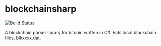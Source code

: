 blockchainsharp
===============

[![Build Status](https://ci.appveyor.com/api/projects/status/github/Pingfu/blockchainsharp?branch=master&svg=true)](https://ci.appveyor.com/project/Pingfu/blockchainsharp)

A blockchain parser library for bitcoin written in C#. Eats local blockchain files, blkxxxx.dat.
